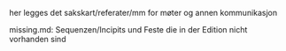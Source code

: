 her legges det sakskart/referater/mm for møter og annen kommunikasjon

missing.md: Sequenzen/Incipits und Feste die in der Edition nicht vorhanden sind
